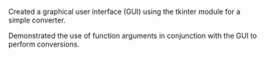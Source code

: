 Created a graphical user interface (GUI) using the tkinter module for a simple converter.

Demonstrated the use of function arguments in conjunction with the GUI to perform conversions.
